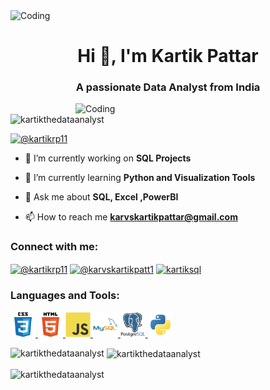 <img  alt="Coding" height="20%" width="100%" src="https://www.simplilearn.com/ice9/free_resources_article_thumb/What_MiniTab.jpg">
<h1 align="center">Hi 👋, I'm Kartik Pattar</h1>
<h3 align="center">A passionate Data Analyst from India</h3>
<img align="right" alt="Coding" width="400" src="https://static.vecteezy.com/system/resources/previews/006/371/640/non_2x/person-with-chart-flat-icon-of-statistician-vector.jpg">
<p align="left"> <img src="https://komarev.com/ghpvc/?username=kartikthedataanalyst&label=Profile%20views&color=0e75b6&style=flat" alt="kartikthedataanalyst" /> </p>

<p align="left"> <a href="https://twitter.com/@kartikrp11" target="blank"><img src="https://img.shields.io/twitter/follow/@kartikrp11?logo=twitter&style=for-the-badge" alt="@kartikrp11" /></a> </p>

- 🔭 I’m currently working on **SQL Projects**

- 🌱 I’m currently learning **Python and Visualization Tools**

- 💬 Ask me about **SQL, Excel ,PowerBI**

- 📫 How to reach me **karvskartikpattar@gmail.com**

<h3 align="left">Connect with me:</h3>
<p align="left">
<a href="https://twitter.com/@kartikrp11" target="blank"><img align="center" src="https://raw.githubusercontent.com/rahuldkjain/github-profile-readme-generator/master/src/images/icons/Social/twitter.svg" alt="@kartikrp11" height="30" width="40" /></a>
<a href="https://www.hackerrank.com/@karvskartikpatt1" target="blank"><img align="center" src="https://raw.githubusercontent.com/rahuldkjain/github-profile-readme-generator/master/src/images/icons/Social/hackerrank.svg" alt="@karvskartikpatt1" height="30" width="40" /></a>
<a href="https://www.leetcode.com/kartiksql" target="blank"><img align="center" src="https://raw.githubusercontent.com/rahuldkjain/github-profile-readme-generator/master/src/images/icons/Social/leet-code.svg" alt="kartiksql" height="30" width="40" /></a>
</p>

<h3 align="left">Languages and Tools:</h3>
<p align="left"> <a href="https://www.w3schools.com/css/" target="_blank" rel="noreferrer"> <img src="https://raw.githubusercontent.com/devicons/devicon/master/icons/css3/css3-original-wordmark.svg" alt="css3" width="40" height="40"/> </a> <a href="https://www.w3.org/html/" target="_blank" rel="noreferrer"> <img src="https://raw.githubusercontent.com/devicons/devicon/master/icons/html5/html5-original-wordmark.svg" alt="html5" width="40" height="40"/> </a> <a href="https://developer.mozilla.org/en-US/docs/Web/JavaScript" target="_blank" rel="noreferrer"> <img src="https://raw.githubusercontent.com/devicons/devicon/master/icons/javascript/javascript-original.svg" alt="javascript" width="40" height="40"/> </a> <a href="https://www.mysql.com/" target="_blank" rel="noreferrer"> <img src="https://raw.githubusercontent.com/devicons/devicon/master/icons/mysql/mysql-original-wordmark.svg" alt="mysql" width="40" height="40"/> </a> <a href="https://www.postgresql.org" target="_blank" rel="noreferrer"> <img src="https://raw.githubusercontent.com/devicons/devicon/master/icons/postgresql/postgresql-original-wordmark.svg" alt="postgresql" width="40" height="40"/> </a> <a href="https://www.python.org" target="_blank" rel="noreferrer"> <img src="https://raw.githubusercontent.com/devicons/devicon/master/icons/python/python-original.svg" alt="python" width="40" height="40"/> </a> </p>

<p><img align="left" src="https://github-readme-stats.vercel.app/api/top-langs?username=kartikthedataanalyst&show_icons=true&locale=en&layout=compact" alt="kartikthedataanalyst" /></p>

<p>&nbsp;<img align="center" src="https://github-readme-stats.vercel.app/api?username=kartikthedataanalyst&show_icons=true&locale=en" alt="kartikthedataanalyst" /></p>

<p><img align="center" src="https://github-readme-streak-stats.herokuapp.com/?user=kartikthedataanalyst&" alt="kartikthedataanalyst" /></p>
